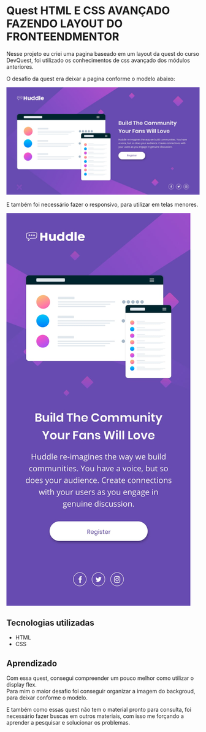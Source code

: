 # Quest HTML E CSS AVANÇADO FAZENDO LAYOUT DO FRONTEENDMENTOR
Nesse projeto eu criei uma pagina baseado em um layout da quest do curso DevQuest, foi utilizado os conhecimentos de css avançado dos módulos anteriores.

O desafio da quest era deixar a pagina conforme o modelo abaixo:

<img src="src\images\desktop-design.jpg" alt="gif da tela do projeto">

E também foi necessário  fazer o responsivo, para utilizar em telas menores.

<img src="src\images\mobile-design.jpg" alt="gif da tela do projeto">

## Tecnologias utilizadas 
- HTML
- CSS

## Aprendizado

Com essa quest, consegui compreender um pouco melhor como utilizar o display flex. \
Para mim o maior desafio foi conseguir organizar a imagem do backgroud, para deixar conforme o modelo. 

E também como essas quest não tem o material pronto para consulta, foi necessário  fazer buscas em outros materiais, com isso me forçando a aprender a pesquisar  e solucionar os problemas.
